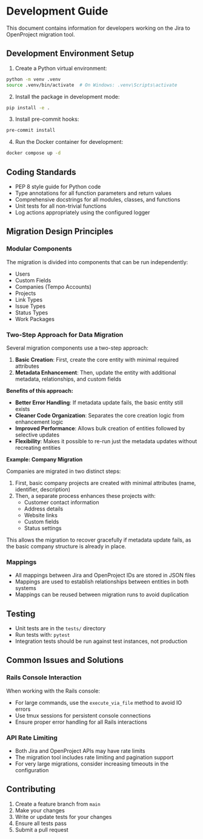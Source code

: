 # Development Guide

This document contains information for developers working on the Jira to OpenProject migration tool.

## Development Environment Setup

1. Create a Python virtual environment:
```bash
python -m venv .venv
source .venv/bin/activate  # On Windows: .venv\Scripts\activate
```

2. Install the package in development mode:
```bash
pip install -e .
```

3. Install pre-commit hooks:
```bash
pre-commit install
```

4. Run the Docker container for development:
```bash
docker compose up -d
```

## Coding Standards

- PEP 8 style guide for Python code
- Type annotations for all function parameters and return values
- Comprehensive docstrings for all modules, classes, and functions
- Unit tests for all non-trivial functions
- Log actions appropriately using the configured logger

## Migration Design Principles

### Modular Components

The migration is divided into components that can be run independently:

- Users
- Custom Fields
- Companies (Tempo Accounts)
- Projects
- Link Types
- Issue Types
- Status Types
- Work Packages

### Two-Step Approach for Data Migration

Several migration components use a two-step approach:

1. **Basic Creation**: First, create the core entity with minimal required attributes
2. **Metadata Enhancement**: Then, update the entity with additional metadata, relationships, and custom fields

**Benefits of this approach:**

- **Better Error Handling**: If metadata update fails, the basic entity still exists
- **Cleaner Code Organization**: Separates the core creation logic from enhancement logic
- **Improved Performance**: Allows bulk creation of entities followed by selective updates
- **Flexibility**: Makes it possible to re-run just the metadata updates without recreating entities

**Example: Company Migration**

Companies are migrated in two distinct steps:
1. First, basic company projects are created with minimal attributes (name, identifier, description)
2. Then, a separate process enhances these projects with:
   - Customer contact information
   - Address details
   - Website links
   - Custom fields
   - Status settings

This allows the migration to recover gracefully if metadata update fails, as the basic company structure is already in place.

### Mappings

- All mappings between Jira and OpenProject IDs are stored in JSON files
- Mappings are used to establish relationships between entities in both systems
- Mappings can be reused between migration runs to avoid duplication

## Testing

- Unit tests are in the `tests/` directory
- Run tests with: `pytest`
- Integration tests should be run against test instances, not production

## Common Issues and Solutions

### Rails Console Interaction

When working with the Rails console:

- For large commands, use the `execute_via_file` method to avoid IO errors
- Use tmux sessions for persistent console connections
- Ensure proper error handling for all Rails interactions

### API Rate Limiting

- Both Jira and OpenProject APIs may have rate limits
- The migration tool includes rate limiting and pagination support
- For very large migrations, consider increasing timeouts in the configuration

## Contributing

1. Create a feature branch from `main`
2. Make your changes
3. Write or update tests for your changes
4. Ensure all tests pass
5. Submit a pull request
